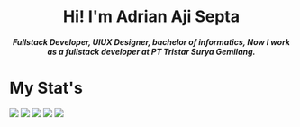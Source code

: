 <h1 align="center">Hi! I'm Adrian Aji Septa</h1> 
<h5 align="center">Fullstack Developer, UIUX Designer, bachelor of informatics, Now I work as a fullstack developer at PT Tristar Surya Gemilang.</h5>


<h1>My Stat's</h1>

![](https://github-profile-summary-cards.vercel.app/api/cards/profile-details?username=rianmz-genz&theme=github)
![](https://github-profile-summary-cards.vercel.app/api/cards/repos-per-language?username=rianmz-genz&theme=github)
![](https://github-profile-summary-cards.vercel.app/api/cards/most-commit-language?username=rianmz-genz&theme=github)
![](https://github-profile-summary-cards.vercel.app/api/cards/stats?username=rianmz-genz&theme=github)
![](https://github-profile-summary-cards.vercel.app/api/cards/productive-time?username=rianmz-genz&theme=github)
